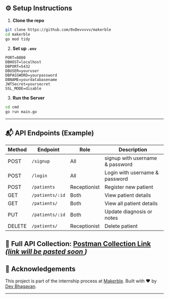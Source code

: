 
## ⚙️ Setup Instructions

1. **Clone the repo**

```bash
git clone https://github.com/0xDevvvvv/makerble
cd makerble
go mod tidy
```

2. **Set up `.env`**

```env
PORT=8080
DBHOST=localhost
DBPORT=5432
DBUSER=youruser
DBPASSWORD=yourpassword
DBNAME=yourdatabasename
JWTSecret=yoursecret
SSL_MODE=disable
```

3. **Run the Server**

```bash
cd cmd
go run main.go
```

---

## 📬 API Endpoints (Example)

| Method | Endpoint            | Role         | Description                        |
|--------|---------------------|--------------|------------------------------------|
| POST   | `/signup`            | All         | signup with username & password    |
| POST   | `/login`            | All          | Login with username & password     |
| POST   | `/patients`         | Receptionist | Register new patient               |
| GET    | `/patients/:id`     | Both         | View patient details               |
| GET    | `/patients/   `     | Both         | View all patient details           |
| PUT    | `/patients/:id`     | Both         | Update diagnosis or notes          |
| DELETE | `/patients/   `     | Receptionist | Delete patient                     |

🧾 Full API Collection: [Postman Collection Link](#) *([link will be pasted soon ](https://documenter.getpostman.com/view/44366009/2sB2ixjtmm))*
---

## 🙌 Acknowledgements

This project is part of the internship process at [Makerble](https://makerble.com). Built with ❤️ by [Dev Bhagavan](https://dev-bhagavan.vercel.app).

---
